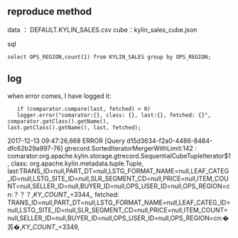 ## reproduce method

data ： DEFAULT.KYLIN_SALES.csv
cube：kylin_sales_cube.json

sql
```
select OPS_REGION,count(1) from KYLIN_SALES group by OPS_REGION;
```

## log
when error comes, I have logged it:
```
   if (comparator.compare(last, fetched) > 0)
   logger.error("comarator:{}, class: {}, last:{}, fetched: {}", comparator.getClass().getName(),                            last.getClass().getName(), last, fetched);
```
                            
                            
2017-12-13 09:47:26,668 ERROR [Query d15d3634-f2a0-4486-8484-dfc62b29a997-76] gtrecord.SortedIteratorMergerWithLimit:142 : comarator:org.apache.kylin.storage.gtrecord.SequentialCubeTupleIterator$1, class: org.apache.kylin.metadata.tuple.Tuple, last:TRANS_ID=null,PART_DT=null,LSTG_FORMAT_NAME=null,LEAF_CATEG_ID=null,LSTG_SITE_ID=null,SLR_SEGMENT_CD=null,PRICE=null,ITEM_COUNT=null,SELLER_ID=null,BUYER_ID=null,OPS_USER_ID=null,OPS_REGION=cn:？？？,_KY_COUNT__=3344,, fetched: TRANS_ID=null,PART_DT=null,LSTG_FORMAT_NAME=null,LEAF_CATEG_ID=null,LSTG_SITE_ID=null,SLR_SEGMENT_CD=null,PRICE=null,ITEM_COUNT=null,SELLER_ID=null,BUYER_ID=null,OPS_USER_ID=null,OPS_REGION=cn:�苏�,_KY_COUNT__=3349,